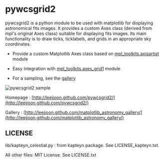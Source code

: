 pywcsgrid2
==========

pywcsgrid2 is a python module to be used with matplotlib for
displaying astronomical fits images. It provides a custom Axes class
(derived from mpl's original Axes class) suitable for displaying fits
images. Its main functionality is to draw ticks, ticklabels, and grids
in an appropriate sky coordinates.

 * Provide a custom Matplotlib Axes class based on [mpl_toolkits.axisartist](http://matplotlib.sourceforge.net/mpl_toolkits/axes_grid/index.html#toolkit-axesgrid-index) module

 * Easy integration with [mpl_toolkits.axes_grid1](http://matplotlib.sourceforge.net/mpl_toolkits/axes_grid/index.html#toolkit-axesgrid-index) module 

 * For a sampling, see the [gallery](http://leejjoon.github.com/matplotlib_astronomy_gallery/)

![pywcsgrid2 sample](http://leejjoon.github.com/pywcsgrid2/images/image.jpg)

Homepage : [http://leejjoon.github.com/pywcsgrid2/](http://leejjoon.github.com/pywcsgrid2/)

Gallery : [http://leejjoon.github.com/matplotlib_astronomy_gallery/](http://leejjoon.github.com/matplotlib_astronomy_gallery/)

LICENSE
-------

lib/kapteyn_celestial.py : from kapteyn package. See LICENSE_kapteyn.txt.

All other files: MIT License. See LICENSE.txt

